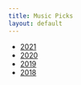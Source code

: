 ```yaml
---
title: Music Picks
layout: default
---
```


* [2021](/music-picks/2021.html)
* [2020](/music-picks/2020.html)
* [2019](/music-picks/2019.html)
* [2018](/music-picks/2018.html)
